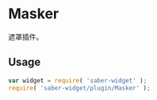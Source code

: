 Masker
===

遮罩插件。


## Usage

``` javascript
var widget = require( 'saber-widget' );
require( 'saber-widget/plugin/Masker' );
```

